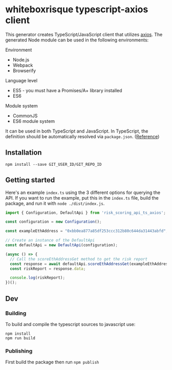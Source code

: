 # whiteboxrisque typescript-axios client

This generator creates TypeScript/JavaScript client that utilizes [axios](https://github.com/axios/axios). The generated Node module can be used in the following environments:

Environment
* Node.js
* Webpack
* Browserify

Language level
* ES5 - you must have a Promises/A+ library installed
* ES6

Module system
* CommonJS
* ES6 module system

It can be used in both TypeScript and JavaScript. In TypeScript, the definition should be automatically resolved via `package.json`. ([Reference](http://www.typescriptlang.org/docs/handbook/typings-for-npm-packages.html))

## Installation

```
npm install --save GIT_USER_ID/GIT_REPO_ID
```

## Getting started

Here's an example `index.ts` using the 3 different options for querying the API. If you want to run the example, put this in the `index.ts` file, build the package, and run it with `node ./dist/index.js`.

```typescript
import { Configuration, DefaultApi } from 'risk_scoring_api_ts_axios';

const configuration = new Configuration();

const exampleEthAddress = "0xbb0ea877a85df253ccc312b80c644da31443abfd";

// Create an instance of the DefaultApi
const defaultApi = new DefaultApi(configuration);

(async () => {
  // Call the scoreEthAddressGet method to get the risk report
  const response = await defaultApi.scoreEthAddressGet(exampleEthAddress);
  const riskReport = response.data;

  console.log(riskReport);
})();
```

## Dev
### Building

To build and compile the typescript sources to javascript use:
```
npm install
npm run build
```

### Publishing

First build the package then run ```npm publish```
